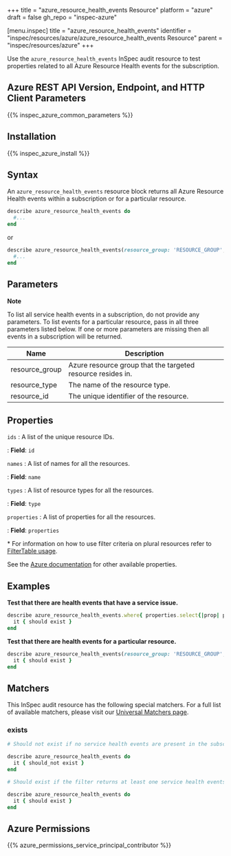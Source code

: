 +++
title = "azure_resource_health_events Resource"
platform = "azure"
draft = false
gh_repo = "inspec-azure"

[menu.inspec]
title = "azure_resource_health_events"
identifier = "inspec/resources/azure/azure_resource_health_events Resource"
parent = "inspec/resources/azure"
+++

Use the `azure_resource_health_events` InSpec audit resource to test properties related to all Azure Resource Health events for the subscription.

## Azure REST API Version, Endpoint, and HTTP Client Parameters

{{% inspec_azure_common_parameters %}}

## Installation

{{% inspec_azure_install %}}

## Syntax

An `azure_resource_health_events` resource block returns all Azure Resource Health events within a subscription or for a particular resource.

```ruby
describe azure_resource_health_events do
  #...
end
```

or

```ruby
describe azure_resource_health_events(resource_group: 'RESOURCE_GROUP', resource_type: 'RESOURCE_TYPE', resource_id: 'RESOURCE_ID') do
  #...
end
```

## Parameters

**Note**

To list all service health events in a subscription, do not provide any parameters.
To list events for a particular resource, pass in all three parameters listed below.
If one or more parameters are missing then all events in a subscription will be returned.

| Name                           | Description                                                                          |
|--------------------------------|--------------------------------------------------------------------------------------|
| resource_group                 | Azure resource group that the targeted resource resides in.                          |
| resource_type                  | The name of the resource type.                                                       |
| resource_id                    | The unique identifier of the resource.                                               |

## Properties

`ids`
: A list of the unique resource IDs.

: **Field**: `id`

`names`
: A list of names for all the resources.

: **Field**: `name`

`types`
: A list of resource types for all the resources.

: **Field**: `type`

`properties`
: A list of properties for all the resources.

: **Field**: `properties`


<superscript>*</superscript> For information on how to use filter criteria on plural resources refer to [FilterTable usage](https://github.com/inspec/inspec/blob/master/dev-docs/filtertable-usage.md).

See the [Azure documentation](https://docs.microsoft.com/en-us/rest/api/resourcehealth/events/list-by-single-resource) for other available properties.

## Examples

**Test that there are health events that have a service issue.**

```ruby
describe azure_resource_health_events.where{ properties.select{|prop| prop.eventType == 'ServiceIssue' } } do
  it { should exist }
end
```

**Test that there are health events for a particular resource.**

```ruby
describe azure_resource_health_events(resource_group: 'RESOURCE_GROUP', resource_type: 'RESOURCE_TYPE', resource_id: 'RESOURCE_ID') do
  it { should exist }
end
```

## Matchers

This InSpec audit resource has the following special matchers. For a full list of available matchers, please visit our [Universal Matchers page](https://www.inspec.io/docs/reference/matchers/).

### exists

```ruby
# Should not exist if no service health events are present in the subscription

describe azure_resource_health_events do
  it { should_not exist }
end

# Should exist if the filter returns at least one service health events in the subscription

describe azure_resource_health_events do
  it { should exist }
end
```

## Azure Permissions

{{% azure_permissions_service_principal_contributor %}}

